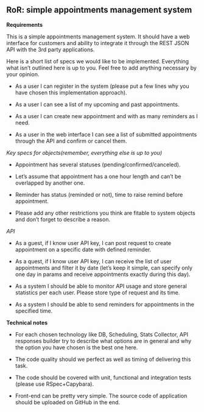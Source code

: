 ## RoR: simple appointments management system

**Requirements** 

This is a simple appointments management system. It should have a web interface for customers and ability to integrate it through the REST JSON API with the 3rd party applications.

Here is a short list of specs we would like to be implemented. Everything what isn’t outlined here is up to you. Feel free to add anything necessary by your opinion.

* As a user I can register in the system (please put a few lines why you have chosen this implementation approach). 

* As a user I can see a list of my upcoming and past appointments.

* As a user I can create new appointment and with as many reminders as I need. 

* As a user in the web interface I can see a list of submitted appointments through the API and confirm or cancel them.

_​Key specs for objects(​remember, everything else is up to you)_ 

* Appointment has several statuses (pending/confirmed/canceled). 

* Let’s assume that appointment has a one hour length and can’t be overlapped by another one.

* Reminder has status (reminded or not), time to raise remind before appointment.

* Please add any other restrictions you think are fitable to system objects and don’t forget to describe a reason.

_​API_

* As a guest, if I know user API key, I can post request to create appointment on a specific date with defined reminder.

* As a quest, if I know user API key, I can receive the list of user appointments and filter it by date (let’s keep it simple, can specify only one day in params and receive appointments exactly during this day). 

* As a system I should be able to monitor API usage and store general statistics per each user. Please store type of request and its time.

* As a system I should be able to send reminders for appointments in the specified time.

**Technical notes**

* For each chosen technology like DB, Scheduling, Stats Collector, API responses builder try to describe what options are in general and why the option you have chosen is the best one here.

* The code quality should we perfect as well as timing of delivering this task.

* The code should be covered with unit, functional and integration tests (please use RSpec+Capybara). 

* Front-end can be pretty very simple. The source code of application should be uploaded on GitHub in the end.